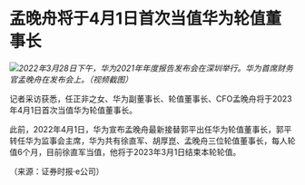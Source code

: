 # 孟晚舟将于4月1日首次当值华为轮值董事长

![](https://inews.gtimg.com/newsapp_bt/0/15652054909/1000)_2022年3月28日下午，华为2021年年度报告发布会在深圳举行。华为首席财务官孟晚舟在发布会上。（视频截图）_

记者采访获悉，任正非之女、华为副董事长、轮值董事长、CFO孟晚舟将于2023年4月1日首次当值华为轮值董事长。

此前，2022年4月1日，华为宣布孟晚舟最新接替郭平出任华为轮值董事长，郭平转任华为监事会主席，华为共有徐直军、胡厚崑、孟晚舟三位轮值董事长，每人轮值6个月，目前徐直军当值，他将于2023年3月1日结束本轮轮值。

（来源：证券时报·e公司）

